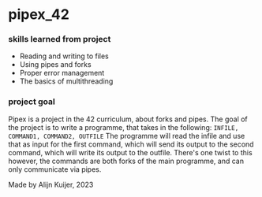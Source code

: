 # pipex_42

### skills learned from project
- Reading and writing to files
- Using pipes and forks
- Proper error management
- The basics of multithreading

### project goal
Pipex is a project in the 42 curriculum, about forks and pipes.
The goal of the project is to write a programme, that takes in the following: `INFILE, COMMAND1, COMMAND2, OUTFILE`
The programme will read the infile and use that as input for the first command,
which will send its output to the second command, which will write its output to the outfile.
There's one twist to this however, the commands are both forks of the main programme, and can only communicate via pipes.

Made by Alijn Kuijer, 2023
